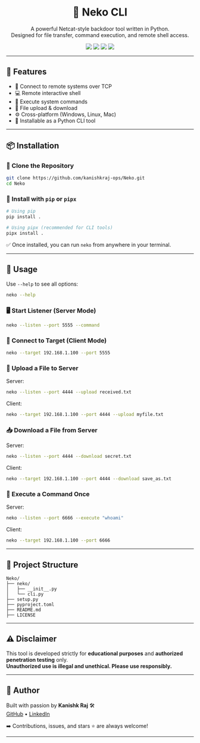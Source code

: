 <h1 align="center">🐾 Neko CLI</h1>
<p align="center">
    A powerful Netcat-style backdoor tool written in Python.<br>
    Designed for file transfer, command execution, and remote shell access.
</p>

<p align="center">
  <a href="https://github.com/kanishkraj-ops/Neko/stargazers"><img src="https://img.shields.io/github/stars/kanishkraj-ops/Neko?style=social"></a>
  <a href="https://github.com/kanishkraj-ops/Neko/issues"><img src="https://img.shields.io/github/issues/kanishkraj-ops/Neko"></a>
  <img src="https://img.shields.io/badge/Python-3.6%2B-blue.svg">
  <img src="https://img.shields.io/badge/License-MIT-yellow.svg">
</p>

---

## 🔧 Features

- 📡 Connect to remote systems over TCP
- 💻 Remote interactive shell
- 🧨 Execute system commands
- 📁 File upload & download
- ⚙️ Cross-platform (Windows, Linux, Mac)
- 🐍 Installable as a Python CLI tool

---

## 📦 Installation

### 🔗 Clone the Repository

```bash
git clone https://github.com/kanishkraj-ops/Neko.git
cd Neko
```

### 🐍 Install with `pip` or `pipx`

```bash
# Using pip
pip install .

# Using pipx (recommended for CLI tools)
pipx install .
```

✅ Once installed, you can run `neko` from anywhere in your terminal.

---

## 🚀 Usage

Use `--help` to see all options:

```bash
neko --help
```

### 🖥️ Start Listener (Server Mode)

```bash
neko --listen --port 5555 --command
```

### 📡 Connect to Target (Client Mode)

```bash
neko --target 192.168.1.100 --port 5555
```

### 📁 Upload a File to Server

Server:

```bash
neko --listen --port 4444 --upload received.txt
```

Client:

```bash
neko --target 192.168.1.100 --port 4444 --upload myfile.txt
```

### 📥 Download a File from Server

Server:

```bash
neko --listen --port 4444 --download secret.txt
```

Client:

```bash
neko --target 192.168.1.100 --port 4444 --download save_as.txt
```

### 🧨 Execute a Command Once

Server:

```bash
neko --listen --port 6666 --execute "whoami"
```

Client:

```bash
neko --target 192.168.1.100 --port 6666
```

---

## 📁 Project Structure

```
Neko/
├── neko/
│   ├── __init__.py
│   └── cli.py
├── setup.py
├── pyproject.toml
├── README.md
├── LICENSE
```

---

## ⚠️ Disclaimer

This tool is developed strictly for **educational purposes** and **authorized penetration testing** only.  
**Unauthorized use is illegal and unethical. Please use responsibly.**

---

## 🧠 Author

Built with passion by **Kanishk Raj** 🛠️  
[GitHub](https://github.com/kanishkraj-ops) • [LinkedIn](https://www.linkedin.com/in/kanishkraj/) 

➡️ Contributions, issues, and stars ⭐ are always welcome!

---

